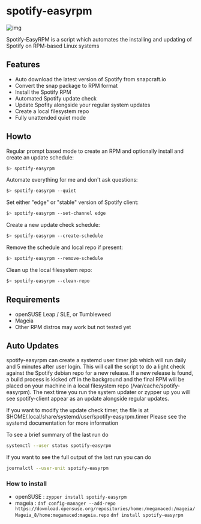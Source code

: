 # spotify-easyrpm

![img](https://i.imgur.com/y0tDlYD.png)

Spotify-EasyRPM is a script which automates the installing and updating of Spotify on RPM-based Linux systems

## Features

* Auto download the latest version of Spotify from snapcraft.io
* Convert the snap package to RPM format
* Install the Spotify RPM
* Automated Spotify update check
* Update Spofity alongside your regular system updates
* Create a local filesystem repo
* Fully unattended quiet mode

## Howto

Regular prompt based mode to create an RPM and optionally install and create an update schedule:

```bash
$> spotify-easyrpm
```

Automate everything for me and don't ask questions:

```bash
$> spotify-easyrpm --quiet
```

Set either "edge" or "stable" version of Spotify client:

```bash
$> spotify-easyrpm --set-channel edge
```

Create a new update check schedule:

```bash
$> spotify-easyrpm --create-schedule
```

Remove the schedule and local repo if present:

```bash
$> spotify-easyrpm --remove-schedule
```

Clean up the local filesystem repo:

```bash
$> spotify-easyrpm --clean-repo
```

## Requirements

* openSUSE Leap / SLE, or Tumbleweed
* Mageia
* Other RPM distros may work but not tested yet

## Auto Updates

spotify-easyrpm can create a systemd user timer job which will run daily and 5 minutes after user login.
This will call the script to do a light check against the Spotify debian repo for a new release.
If a new release is found, a build process is kicked off in the background and the final RPM will
be placed on your machine in a local filesystem repo (/var/cache/spotify-easyrpm).
The next time you run the system updater or zypper up you will see spotify-client appear as an
update alongside regular updates.

If you want to modify the update check timer, the file is at $HOME/.local/share/systemd/user/spotify-easyrpm.timer
Please see the systemd documentation for more information

To see a brief summary of the last run do

```bash
systemctl --user status spotify-easyrpm
```

If you want to see the full output of the last run you can do

```bash
journalctl --user-unit spotify-easyrpm
```

### How to install


* openSUSE : 
`zypper install spotify-easyrpm`
* mageia : 
`dnf config-manager --add-repo https://download.opensuse.org/repositories/home:/megamaced:/mageia/Mageia_8/home:megamaced:mageia.repo`
`dnf install spotify-easyrpm`
